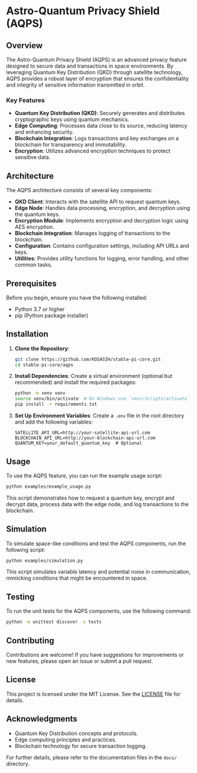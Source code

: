 # Astro-Quantum Privacy Shield (AQPS)

## Overview

The Astro-Quantum Privacy Shield (AQPS) is an advanced privacy feature designed to secure data and transactions in space environments. By leveraging Quantum Key Distribution (QKD) through satellite technology, AQPS provides a robust layer of encryption that ensures the confidentiality and integrity of sensitive information transmitted in orbit.

### Key Features

- **Quantum Key Distribution (QKD)**: Securely generates and distributes cryptographic keys using quantum mechanics.
- **Edge Computing**: Processes data close to its source, reducing latency and enhancing security.
- **Blockchain Integration**: Logs transactions and key exchanges on a blockchain for transparency and immutability.
- **Encryption**: Utilizes advanced encryption techniques to protect sensitive data.

## Architecture

The AQPS architecture consists of several key components:

- **QKD Client**: Interacts with the satellite API to request quantum keys.
- **Edge Node**: Handles data processing, encryption, and decryption using the quantum keys.
- **Encryption Module**: Implements encryption and decryption logic using AES encryption.
- **Blockchain Integration**: Manages logging of transactions to the blockchain.
- **Configuration**: Contains configuration settings, including API URLs and keys.
- **Utilities**: Provides utility functions for logging, error handling, and other common tasks.

## Prerequisites

Before you begin, ensure you have the following installed:

- Python 3.7 or higher
- pip (Python package installer)

## Installation

1. **Clone the Repository**:
   ```bash
   git clone https://github.com/KOSASIH/stable-pi-core.git
   cd stable-pi-core/aqps
   ```

2. **Install Dependencies**:
   Create a virtual environment (optional but recommended) and install the required packages:
   ```bash
   python -m venv venv
   source venv/bin/activate  # On Windows use `venv\Scripts\activate`
   pip install -r requirements.txt
   ```

3. **Set Up Environment Variables**:
   Create a `.env` file in the root directory and add the following variables:
   ```plaintext
   SATELLITE_API_URL=http://your-satellite-api-url.com
   BLOCKCHAIN_API_URL=http://your-blockchain-api-url.com
   QUANTUM_KEY=your_default_quantum_key  # Optional
   ```

## Usage

To use the AQPS feature, you can run the example usage script:

```bash
python examples/example_usage.py
```

This script demonstrates how to request a quantum key, encrypt and decrypt data, process data with the edge node, and log transactions to the blockchain.

## Simulation

To simulate space-like conditions and test the AQPS components, run the following script:

```bash
python examples/simulation.py
```

This script simulates variable latency and potential noise in communication, mimicking conditions that might be encountered in space.

## Testing

To run the unit tests for the AQPS components, use the following command:

```bash
python -m unittest discover -s tests
```

## Contributing

Contributions are welcome! If you have suggestions for improvements or new features, please open an issue or submit a pull request.

## License

This project is licensed under the MIT License. See the [LICENSE](LICENSE) file for details.

## Acknowledgments

- Quantum Key Distribution concepts and protocols.
- Edge computing principles and practices.
- Blockchain technology for secure transaction logging.

For further details, please refer to the documentation files in the `docs/` directory.
